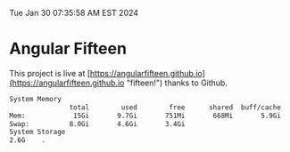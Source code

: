 Tue Jan 30 07:35:58 AM EST 2024

# Angular Fifteen


This project is live at [https://angularfifteen.github.io](https://angularfifteen.github.io "fifteen!") thanks to Github.

```bash
System Memory
               total        used        free      shared  buff/cache   available
Mem:            15Gi       9.7Gi       751Mi       668Mi       5.9Gi       5.5Gi
Swap:          8.0Gi       4.6Gi       3.4Gi
System Storage
2.6G	.
